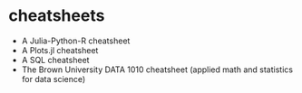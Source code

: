 
# cheatsheets

* A Julia-Python-R cheatsheet
* A Plots.jl cheatsheet
* A SQL cheatsheet
* The Brown University DATA 1010 cheatsheet (applied math and statistics for data science)
